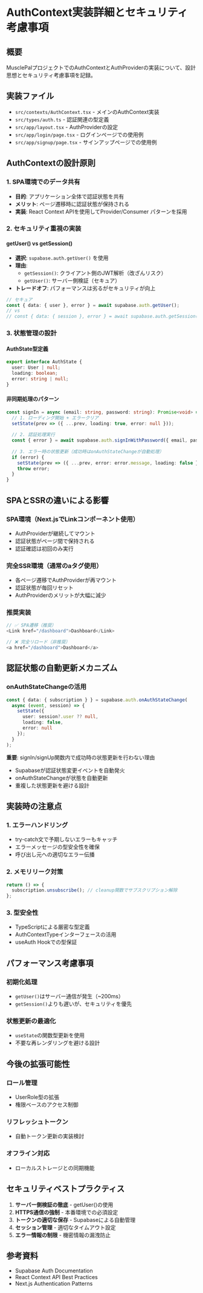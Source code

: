 # AuthContext実装詳細とセキュリティ考慮事項

## 概要
MusclePalプロジェクトでのAuthContextとAuthProviderの実装について、設計思想とセキュリティ考慮事項を記録。

## 実装ファイル
- `src/contexts/AuthContext.tsx` - メインのAuthContext実装
- `src/types/auth.ts` - 認証関連の型定義
- `src/app/layout.tsx` - AuthProviderの設定
- `src/app/login/page.tsx` - ログインページでの使用例
- `src/app/signup/page.tsx` - サインアップページでの使用例

## AuthContextの設計原則

### 1. SPA環境でのデータ共有
- **目的**: アプリケーション全体で認証状態を共有
- **メリット**: ページ遷移時に認証状態が保持される
- **実装**: React Context APIを使用してProvider/Consumer パターンを採用

### 2. セキュリティ重視の実装

#### getUser() vs getSession()
- **選択**: `supabase.auth.getUser()` を使用
- **理由**: 
  - `getSession()`: クライアント側のJWT解析（改ざんリスク）
  - `getUser()`: サーバー側検証（セキュア）
- **トレードオフ**: パフォーマンスは劣るがセキュリティが向上

```typescript
// セキュア
const { data: { user }, error } = await supabase.auth.getUser();
// vs 
// const { data: { session }, error } = await supabase.auth.getSession(); // 非推奨
```

### 3. 状態管理の設計

#### AuthState型定義
```typescript
export interface AuthState {
  user: User | null;
  loading: boolean;
  error: string | null;
}
```

#### 非同期処理のパターン
```typescript
const signIn = async (email: string, password: string): Promise<void> => {
  // 1. ローディング開始 + エラークリア
  setState(prev => ({ ...prev, loading: true, error: null }));
  
  // 2. 認証処理実行
  const { error } = await supabase.auth.signInWithPassword({ email, password });
  
  // 3. エラー時の状態更新（成功時はonAuthStateChangeが自動処理）
  if (error) {
    setState(prev => ({ ...prev, error: error.message, loading: false }));
    throw error;
  }
}
```

## SPAとSSRの違いによる影響

### SPA環境（Next.jsでLinkコンポーネント使用）
- AuthProviderが継続してマウント
- 認証状態がページ間で保持される
- 認証確認は初回のみ実行

### 完全SSR環境（通常のaタグ使用）
- 各ページ遷移でAuthProviderが再マウント
- 認証状態が毎回リセット
- AuthProviderのメリットが大幅に減少

### 推奨実装
```typescript
// ✅ SPA遷移（推奨）
<Link href="/dashboard">Dashboard</Link>

// ❌ 完全リロード（非推奨）
<a href="/dashboard">Dashboard</a>
```

## 認証状態の自動更新メカニズム

### onAuthStateChangeの活用
```typescript
const { data: { subscription } } = supabase.auth.onAuthStateChange(
  async (event, session) => {
    setState({
      user: session?.user ?? null,
      loading: false,
      error: null
    });
  }
);
```

**重要**: signIn/signUp関数内で成功時の状態更新を行わない理由
- Supabaseが認証状態変更イベントを自動発火
- onAuthStateChangeが状態を自動更新
- 重複した状態更新を避ける設計

## 実装時の注意点

### 1. エラーハンドリング
- try-catch文で予期しないエラーもキャッチ
- エラーメッセージの型安全性を確保
- 呼び出し元への適切なエラー伝播

### 2. メモリリーク対策
```typescript
return () => {
  subscription.unsubscribe(); // cleanup関数でサブスクリプション解除
};
```

### 3. 型安全性
- TypeScriptによる厳密な型定義
- AuthContextTypeインターフェースの活用
- useAuth Hookでの型保証

## パフォーマンス考慮事項

### 初期化処理
- `getUser()`はサーバー通信が発生（~200ms）
- `getSession()`よりも遅いが、セキュリティを優先

### 状態更新の最適化
- `useState`の関数型更新を使用
- 不要な再レンダリングを避ける設計

## 今後の拡張可能性

### ロール管理
- UserRole型の拡張
- 権限ベースのアクセス制御

### リフレッシュトークン
- 自動トークン更新の実装検討

### オフライン対応
- ローカルストレージとの同期機能

## セキュリティベストプラクティス

1. **サーバー側検証の徹底** - getUser()の使用
2. **HTTPS通信の強制** - 本番環境での必須設定
3. **トークンの適切な保存** - Supabaseによる自動管理
4. **セッション管理** - 適切なタイムアウト設定
5. **エラー情報の制限** - 機密情報の漏洩防止

## 参考資料
- Supabase Auth Documentation
- React Context API Best Practices  
- Next.js Authentication Patterns